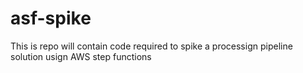 # asf-spike
This is repo will contain code required to spike a processign pipeline solution usign AWS step functions
